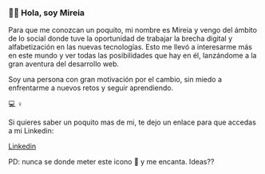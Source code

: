 ### 👋🏼 Hola, soy Mireia 

Para que me conozcan un poquito, mi nombre es Mireia y vengo del ámbito de lo social donde tuve la oportunidad de trabajar la brecha digital y alfabetización en las nuevas tecnologías. Esto me llevó a interesarme más en este mundo y ver todas las posibilidades que hay en él, lanzándome a la gran aventura del desarrollo web.

Soy una persona con gran motivación por el cambio,  sin miedo a enfrentarme a nuevos retos y seguir aprendiendo. 


💻 ♀️

Si quieres saber un poquito mas de mi, te dejo un enlace para que accedas a mi Linkedin:

[Linkedin](https://www.linkedin.com/in/mireia-s-0845661a4/)


PD: nunca se donde meter este icono 🚀 y me encanta. Ideas?? 
